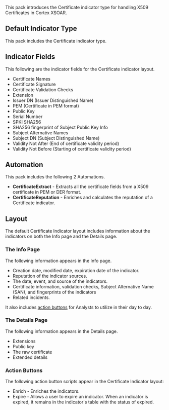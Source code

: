 This pack introduces the Certificate indicator type for handling X509 Certificates in Cortex XSOAR. 

## Default Indicator Type

This pack includes the Certificate indicator type.

## Indicator Fields

This following are the indicator fields for the Certificate indicator layout.

- Certificate Names
- Certificate Signature
- Certificate Validation Checks
- Extension
- Issuer DN (Issuer Distinguished Name)
- PEM (Certificate in PEM format)
- Public Key
- Serial Number
- SPKI SHA256
- SHA256 fingerprint of Subject Public Key Info
- Subject Alternative Names
- Subject DN (Subject Distinguished Name)
- Validity Not After (End of certificate validity period)
- Validity Not Before (Starting of certificate validity period)

## Automation

This pack includes the following 2 Automations.

- **CertificateExtract** - Extracts all the certificate fields from a X509 certificate in PEM or DER format.
- **CertificateReputation** - Enriches and calculates the reputation of a Certificate indicator.

## Layout

The default Certificate Indicator layout includes information about the indicators on both the Info page and the Details page. 

### The Info Page

The following information appears in the Info page.

- Creation date, modified date, expiration date of the indicator.
- Reputation of the indicator sources.
- The date, event, and source of the indicators.
- Certificate information, validation checks, Subject Alternative Name (SAN), and fingerprints of the indicators
- Related incidents.

It also includes [action buttons](#action-buttons) for Analysts to utilize in their day to day.

### The Details Page

The following information appears in the Details page. 

- Extensions 
- Public key
- The raw certificate
- Extended details

### Action Buttons

The following action button scripts appear in the Certificate Indicator layout:

- Enrich - Enriches the indicators.
- Expire - Allows a user to expire an indicator. When an indicator is expired, it remains in the indicator's table with the status of expired.



